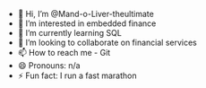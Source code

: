 - 👋 Hi, I’m @Mand-o-Liver-theultimate
- 👀 I’m interested in embedded finance
- 🌱 I’m currently learning SQL
- 💞️ I’m looking to collaborate on financial services
- 📫 How to reach me - Git
- 😄 Pronouns: n/a
- ⚡ Fun fact: I run a fast marathon

<!---
Mand-o-Liver-theultimate/Mand-o-Liver-theultimate is a ✨ special ✨ repository because its `README.md` (this file) appears on your GitHub profile.
You can click the Preview link to take a look at your changes.
--->
